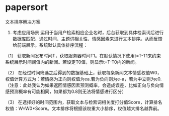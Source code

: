# papersort
文本排序解决方案
1.	考虑应用场景
运用于当用户检索相应企业名时，后台获取到具体检索词后进行数据库匹配，通过时间、主题词相关性、情感因素来进行文本排序。从而反馈给前端展示。系统默认具体排序流程：

（1）	获取新闻发布时间T，获取服务器时间T1。在默认情况下使用t=T-T1来约束系统展示时间阈值内的新闻。若设定T0值，则显示t=T-T0内的新闻。

（2）	在经过时间筛选之后得到的数据基础上，获取每条新闻文本情感权值W0，权值计算方式为：若情感为正向则权值为ea.若为负向则为e-a，若为中立则为e0.
（注意：此处我认为如果返回情感因素预测概率，会造成误差，比如正向与负向情感预测概率有可能相同，如果都为0.8则无法将情感进行区分）

（3）	在选择好的时间范围内，获取文本与检索词相关度打分值Score，计算排名权值：W=W0*Score。文本排序将根据该权重大小排序，权值越大排名越靠前。
